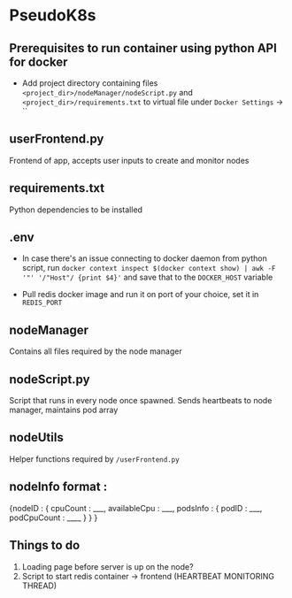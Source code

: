 # PseudoK8s

## Prerequisites to run container using python API for docker
* Add project directory containing files `<project_dir>/nodeManager/nodeScript.py` and `<project_dir>/requirements.txt` to virtual file under `Docker Settings` -> ``

## userFrontend.py
Frontend of app, accepts user inputs to create and monitor nodes

## requirements.txt
Python dependencies to be installed

## .env
* In case there's an issue connecting to docker daemon from python script, run `docker context inspect $(docker context show) | awk -F '"' '/"Host"/ {print $4}'` and save that to the `DOCKER_HOST` variable

* Pull redis docker image and run it on port of your choice, set it in `REDIS_PORT`

## nodeManager
Contains all files required by the node manager

## nodeScript.py
Script that runs in every node once spawned.
Sends heartbeats to node manager, maintains pod array

## nodeUtils
Helper functions required by `/userFrontend.py`

## nodeInfo format : 
{nodeID : {
    cpuCount : ___,
    availableCpu : ___,
           podsInfo : {
                podID : ___,
                podCpuCount : ____
                }
            }
}

## Things to do
1) Loading page before server is up on the node?
2) Script to start redis container -> frontend (HEARTBEAT MONITORING THREAD)